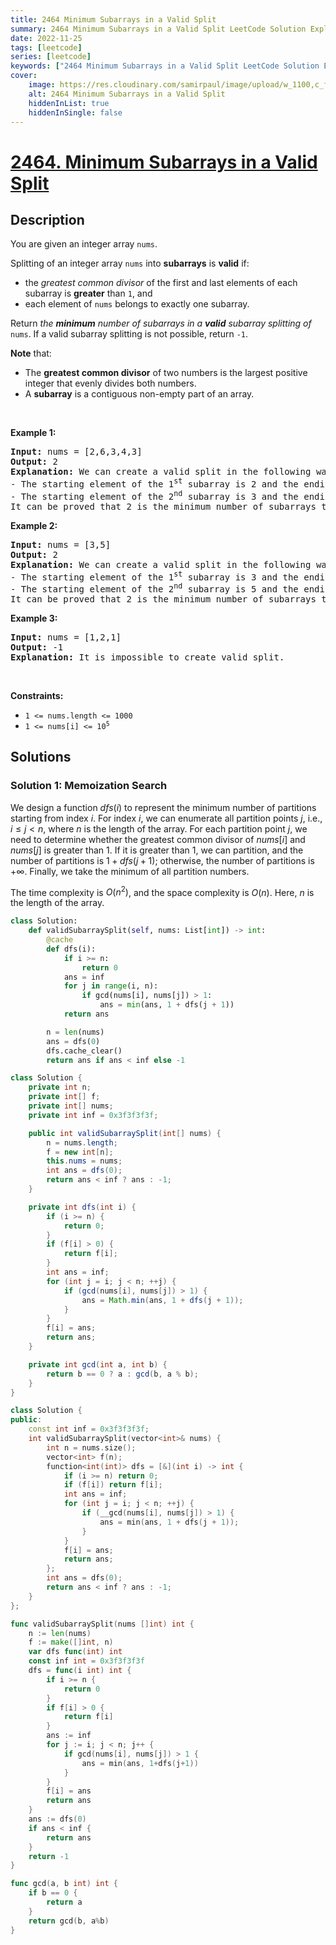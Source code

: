 ```yaml
---
title: 2464 Minimum Subarrays in a Valid Split
summary: 2464 Minimum Subarrays in a Valid Split LeetCode Solution Explained
date: 2022-11-25
tags: [leetcode]
series: [leetcode]
keywords: ["2464 Minimum Subarrays in a Valid Split LeetCode Solution Explained in all languages", "2464 Minimum Subarrays in a Valid Split", "LeetCode", "leetcode solution in Python3 C++ Java Go PHP Ruby Swift TypeScript Rust C# JavaScript C", "GeeksforGeeks", "InterviewBit", "Coding Ninjas", "HackerRank", "HackerEarth", "CodeChef", "TopCoder", "AlgoExpert", "freeCodeCamp", "Codeforces", "GitHub", "AtCoder", "Samir Paul"]
cover:
    image: https://res.cloudinary.com/samirpaul/image/upload/w_1100,c_fit,co_rgb:FFFFFF,l_text:Arial_75_bold:2464 Minimum Subarrays in a Valid Split - Solution Explained/problem-solving.webp
    alt: 2464 Minimum Subarrays in a Valid Split
    hiddenInList: true
    hiddenInSingle: false
---
```



# [2464. Minimum Subarrays in a Valid Split](https://leetcode.com/problems/minimum-subarrays-in-a-valid-split)


## Description

<p>You are given an integer array <code>nums</code>.</p>

<p>Splitting of an integer array <code>nums</code> into <strong>subarrays</strong> is <strong>valid</strong> if:</p>

<ul>
	<li>the <em>greatest common divisor</em> of the first and last elements of each subarray is <strong>greater</strong> than <code>1</code>, and</li>
	<li>each element of <code>nums</code> belongs to exactly one subarray.</li>
</ul>

<p>Return <em>the <strong>minimum</strong> number of subarrays in a <strong>valid</strong> subarray splitting of</em> <code>nums</code>. If a valid subarray splitting is not possible, return <code>-1</code>.</p>

<p><strong>Note</strong> that:</p>

<ul>
	<li>The <strong>greatest common divisor</strong> of two numbers is the largest positive integer that evenly divides both numbers.</li>
	<li>A <strong>subarray</strong> is a contiguous non-empty part of an array.</li>
</ul>

<p>&nbsp;</p>
<p><strong class="example">Example 1:</strong></p>

<pre>
<strong>Input:</strong> nums = [2,6,3,4,3]
<strong>Output:</strong> 2
<strong>Explanation:</strong> We can create a valid split in the following way: [2,6] | [3,4,3].
- The starting element of the 1<sup>st</sup> subarray is 2 and the ending is 6. Their greatest common divisor is 2, which is greater than 1.
- The starting element of the 2<sup>nd</sup> subarray is 3 and the ending is 3. Their greatest common divisor is 3, which is greater than 1.
It can be proved that 2 is the minimum number of subarrays that we can obtain in a valid split.
</pre>

<p><strong class="example">Example 2:</strong></p>

<pre>
<strong>Input:</strong> nums = [3,5]
<strong>Output:</strong> 2
<strong>Explanation:</strong> We can create a valid split in the following way: [3] | [5].
- The starting element of the 1<sup>st</sup> subarray is 3 and the ending is 3. Their greatest common divisor is 3, which is greater than 1.
- The starting element of the 2<sup>nd</sup> subarray is 5 and the ending is 5. Their greatest common divisor is 5, which is greater than 1.
It can be proved that 2 is the minimum number of subarrays that we can obtain in a valid split.
</pre>

<p><strong class="example">Example 3:</strong></p>

<pre>
<strong>Input:</strong> nums = [1,2,1]
<strong>Output:</strong> -1
<strong>Explanation:</strong> It is impossible to create valid split.
</pre>

<p>&nbsp;</p>
<p><strong>Constraints:</strong></p>

<ul>
	<li><code>1 &lt;= nums.length &lt;= 1000</code></li>
	<li><code>1 &lt;= nums[i] &lt;= 10<sup>5</sup></code></li>
</ul>

## Solutions

### Solution 1: Memoization Search

We design a function $dfs(i)$ to represent the minimum number of partitions starting from index $i$. For index $i$, we can enumerate all partition points $j$, i.e., $i \leq j < n$, where $n$ is the length of the array. For each partition point $j$, we need to determine whether the greatest common divisor of $nums[i]$ and $nums[j]$ is greater than $1$. If it is greater than $1$, we can partition, and the number of partitions is $1 + dfs(j + 1)$; otherwise, the number of partitions is $+\infty$. Finally, we take the minimum of all partition numbers.

The time complexity is $O(n^2)$, and the space complexity is $O(n)$. Here, $n$ is the length of the array.

<!-- tabs:start -->

```python
class Solution:
    def validSubarraySplit(self, nums: List[int]) -> int:
        @cache
        def dfs(i):
            if i >= n:
                return 0
            ans = inf
            for j in range(i, n):
                if gcd(nums[i], nums[j]) > 1:
                    ans = min(ans, 1 + dfs(j + 1))
            return ans

        n = len(nums)
        ans = dfs(0)
        dfs.cache_clear()
        return ans if ans < inf else -1
```

```java
class Solution {
    private int n;
    private int[] f;
    private int[] nums;
    private int inf = 0x3f3f3f3f;

    public int validSubarraySplit(int[] nums) {
        n = nums.length;
        f = new int[n];
        this.nums = nums;
        int ans = dfs(0);
        return ans < inf ? ans : -1;
    }

    private int dfs(int i) {
        if (i >= n) {
            return 0;
        }
        if (f[i] > 0) {
            return f[i];
        }
        int ans = inf;
        for (int j = i; j < n; ++j) {
            if (gcd(nums[i], nums[j]) > 1) {
                ans = Math.min(ans, 1 + dfs(j + 1));
            }
        }
        f[i] = ans;
        return ans;
    }

    private int gcd(int a, int b) {
        return b == 0 ? a : gcd(b, a % b);
    }
}
```

```cpp
class Solution {
public:
    const int inf = 0x3f3f3f3f;
    int validSubarraySplit(vector<int>& nums) {
        int n = nums.size();
        vector<int> f(n);
        function<int(int)> dfs = [&](int i) -> int {
            if (i >= n) return 0;
            if (f[i]) return f[i];
            int ans = inf;
            for (int j = i; j < n; ++j) {
                if (__gcd(nums[i], nums[j]) > 1) {
                    ans = min(ans, 1 + dfs(j + 1));
                }
            }
            f[i] = ans;
            return ans;
        };
        int ans = dfs(0);
        return ans < inf ? ans : -1;
    }
};
```

```go
func validSubarraySplit(nums []int) int {
	n := len(nums)
	f := make([]int, n)
	var dfs func(int) int
	const inf int = 0x3f3f3f3f
	dfs = func(i int) int {
		if i >= n {
			return 0
		}
		if f[i] > 0 {
			return f[i]
		}
		ans := inf
		for j := i; j < n; j++ {
			if gcd(nums[i], nums[j]) > 1 {
				ans = min(ans, 1+dfs(j+1))
			}
		}
		f[i] = ans
		return ans
	}
	ans := dfs(0)
	if ans < inf {
		return ans
	}
	return -1
}

func gcd(a, b int) int {
	if b == 0 {
		return a
	}
	return gcd(b, a%b)
}
```

<!-- tabs:end -->

<!-- end -->
